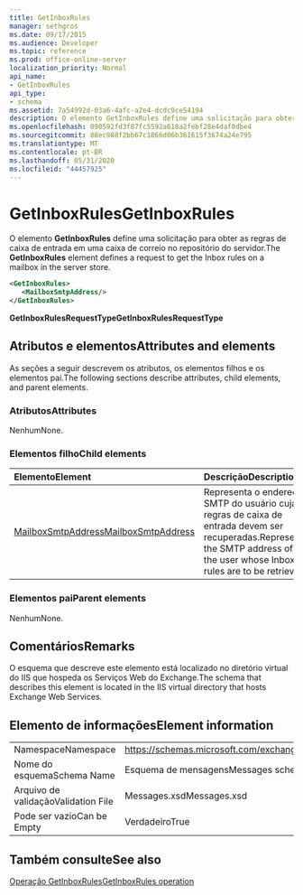 ```yaml
---
title: GetInboxRules
manager: sethgros
ms.date: 09/17/2015
ms.audience: Developer
ms.topic: reference
ms.prod: office-online-server
localization_priority: Normal
api_name:
- GetInboxRules
api_type:
- schema
ms.assetid: 7a54992d-03a6-4afc-a2e4-dcdc9ce54194
description: O elemento GetInboxRules define uma solicitação para obter as regras de caixa de entrada em uma caixa de correio no repositório do servidor.
ms.openlocfilehash: 890592fd3f87fc5592a618a2febf28e4daf0dbe4
ms.sourcegitcommit: 88ec988f2bb67c1866d06b361615f3674a24e795
ms.translationtype: MT
ms.contentlocale: pt-BR
ms.lasthandoff: 05/31/2020
ms.locfileid: "44457925"
---
```

# <a name="getinboxrules"></a><span data-ttu-id="005ca-103">GetInboxRules</span><span class="sxs-lookup"><span data-stu-id="005ca-103">GetInboxRules</span></span>

<span data-ttu-id="005ca-104">O elemento **GetInboxRules** define uma solicitação para obter as regras de caixa de entrada em uma caixa de correio no repositório do servidor.</span><span class="sxs-lookup"><span data-stu-id="005ca-104">The **GetInboxRules** element defines a request to get the Inbox rules on a mailbox in the server store.</span></span> 
  
```XML
<GetInboxRules>
   <MailboxSmtpAddress/>
</GetInboxRules>
```

 <span data-ttu-id="005ca-105">**GetInboxRulesRequestType**</span><span class="sxs-lookup"><span data-stu-id="005ca-105">**GetInboxRulesRequestType**</span></span>
## <a name="attributes-and-elements"></a><span data-ttu-id="005ca-106">Atributos e elementos</span><span class="sxs-lookup"><span data-stu-id="005ca-106">Attributes and elements</span></span>

<span data-ttu-id="005ca-107">As seções a seguir descrevem os atributos, os elementos filhos e os elementos pai.</span><span class="sxs-lookup"><span data-stu-id="005ca-107">The following sections describe attributes, child elements, and parent elements.</span></span>
  
### <a name="attributes"></a><span data-ttu-id="005ca-108">Atributos</span><span class="sxs-lookup"><span data-stu-id="005ca-108">Attributes</span></span>

<span data-ttu-id="005ca-109">Nenhum</span><span class="sxs-lookup"><span data-stu-id="005ca-109">None.</span></span>
  
### <a name="child-elements"></a><span data-ttu-id="005ca-110">Elementos filho</span><span class="sxs-lookup"><span data-stu-id="005ca-110">Child elements</span></span>

|<span data-ttu-id="005ca-111">**Elemento**</span><span class="sxs-lookup"><span data-stu-id="005ca-111">**Element**</span></span>|<span data-ttu-id="005ca-112">**Descrição**</span><span class="sxs-lookup"><span data-stu-id="005ca-112">**Description**</span></span>|
|:-----|:-----|
|[<span data-ttu-id="005ca-113">MailboxSmtpAddress</span><span class="sxs-lookup"><span data-stu-id="005ca-113">MailboxSmtpAddress</span></span>](mailboxsmtpaddress.md) <br/> |<span data-ttu-id="005ca-114">Representa o endereço SMTP do usuário cujas regras de caixa de entrada devem ser recuperadas.</span><span class="sxs-lookup"><span data-stu-id="005ca-114">Represents the SMTP address of the user whose Inbox rules are to be retrieved.</span></span>  <br/> |
   
### <a name="parent-elements"></a><span data-ttu-id="005ca-115">Elementos pai</span><span class="sxs-lookup"><span data-stu-id="005ca-115">Parent elements</span></span>

<span data-ttu-id="005ca-116">Nenhum</span><span class="sxs-lookup"><span data-stu-id="005ca-116">None.</span></span>
  
## <a name="remarks"></a><span data-ttu-id="005ca-117">Comentários</span><span class="sxs-lookup"><span data-stu-id="005ca-117">Remarks</span></span>

<span data-ttu-id="005ca-118">O esquema que descreve este elemento está localizado no diretório virtual do IIS que hospeda os Serviços Web do Exchange.</span><span class="sxs-lookup"><span data-stu-id="005ca-118">The schema that describes this element is located in the IIS virtual directory that hosts Exchange Web Services.</span></span>
  
## <a name="element-information"></a><span data-ttu-id="005ca-119">Elemento de informações</span><span class="sxs-lookup"><span data-stu-id="005ca-119">Element information</span></span>

|||
|:-----|:-----|
|<span data-ttu-id="005ca-120">Namespace</span><span class="sxs-lookup"><span data-stu-id="005ca-120">Namespace</span></span>  <br/> |https://schemas.microsoft.com/exchange/services/2006/messages  <br/> |
|<span data-ttu-id="005ca-121">Nome do esquema</span><span class="sxs-lookup"><span data-stu-id="005ca-121">Schema Name</span></span>  <br/> |<span data-ttu-id="005ca-122">Esquema de mensagens</span><span class="sxs-lookup"><span data-stu-id="005ca-122">Messages schema</span></span>  <br/> |
|<span data-ttu-id="005ca-123">Arquivo de validação</span><span class="sxs-lookup"><span data-stu-id="005ca-123">Validation File</span></span>  <br/> |<span data-ttu-id="005ca-124">Messages.xsd</span><span class="sxs-lookup"><span data-stu-id="005ca-124">Messages.xsd</span></span>  <br/> |
|<span data-ttu-id="005ca-125">Pode ser vazio</span><span class="sxs-lookup"><span data-stu-id="005ca-125">Can be Empty</span></span>  <br/> |<span data-ttu-id="005ca-126">Verdadeiro</span><span class="sxs-lookup"><span data-stu-id="005ca-126">True</span></span>  <br/> |
   
## <a name="see-also"></a><span data-ttu-id="005ca-127">Também consulte</span><span class="sxs-lookup"><span data-stu-id="005ca-127">See also</span></span>



[<span data-ttu-id="005ca-128">Operação GetInboxRules</span><span class="sxs-lookup"><span data-stu-id="005ca-128">GetInboxRules operation</span></span>](getinboxrules-operation.md)

